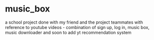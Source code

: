 # music_box
a school project done with my friend and the project teammates with reference to youtube videos  - combination of sign up, log in, music box, music downloader  and soon to add yt recommendation system
